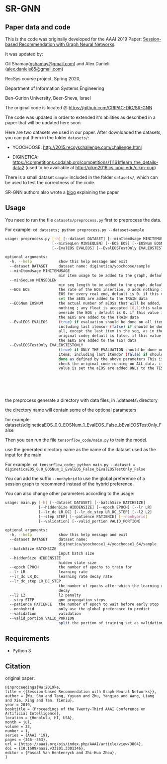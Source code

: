 # SR-GNN 

## Paper data and code

This is the code was originally developed for the AAAI 2019 Paper: [Session-based Recommendation with Graph Neural Networks](https://arxiv.org/abs/1811.00855). 

It was updated by:

Gil Shamay(gshamay@gmail.com) and Alex Danieli (alex.daniels85@gmail.com)

RecSys course project, Spring 2020, 

Department of Information Systems Engineering

Ben-Gurion University, Beer-Sheva, Israel

The original code is located @ https://github.com/CRIPAC-DIG/SR-GNN

The code was updated in order to extended it's abilities as described in a paper that will be updated here soon 

Here are two datasets we used in our paper. After downloaded the datasets, you can put them in the folder `datasets/`:

- YOOCHOOSE: <http://2015.recsyschallenge.com/challenge.html>

- DIGINETICA: <https://competitions.codalab.org/competitions/11161#learn_the_details-data2> (used to be availiable at <http://cikm2016.cs.iupui.edu/cikm-cup>)

There is a small dataset `sample` included in the folder `datasets/`, which can be used to test the correctness of the code.

SR-GNN authors also wrote a [blog](https://sxkdz.github.io/research/SR-GNN) explaining the paper


## Usage

You need to run the file  `datasets/preprocess.py` first to preprocess the data.

For example: `cd datasets; python preprocess.py --dataset=sample`

```bash
usage: preprocess.py [-h] [--dataset DATASET] [--minItemUsage MINITEMUSAGE]
                     [--minSeqLen MINSEQLEN] [--EOS EOS] [--EOSNum EOSNUM]
                     [--EvalEOS EVALEOS] [--EvalEOSTestOnly EVALEOSTESTONLY]

optional arguments:
  -h, --help            show this help message and exit
  --dataset DATASET     dataset name: diginetica/yoochoose/sample
  --minItemUsage MINITEMUSAGE
                        min item usage to be added to the graph, default is 5
  --minSeqLen MINSEQLEN
                        min seq length to be added to the graph. default is 2
  --EOS EOS             the rate of the EOS insertion, 0 adds nothing 1 add
                        EOS for every real end, default is 0. if this value is
                        set the aEOS are added to the TRAIN data
  --EOSNum EOSNUM       the actual number of aEOSs that will be added, 0 adds
                        nothing ; any float is accepted [0,1]this value
                        overide the EOS ; default is 0. if this value is set
                        the aEOS are added to the TRAIN data
  --EvalEOS EVALEOS     (true) if evaluation should be done on all items,
                        including last itemsor (false) if should be done on
                        all, except the last item in the seq, as in the
                        original code; default is false. if this value is set
                        the aEOS are added to the TEST data
  --EvalEOSTestOnly EVALEOSTESTONLY
                        (true) if ONLY THE EVALUATION should be done on all
                        items, including last itemdor (false) if should be
                        done as defined by the above parameters This is to
                        check the original code running on ALL data. if this
                        value is set the aEOS are added ONLY to the TEST data



  
  
```
the preprocess generate a directory with data files, in .\datasets\ directory

the directory name will contain some of the optional parameters

for example: datasets\digineticaEOS_0.0_EOSNum_1_EvalEOS_False_bEvalEOSTestOnly_False



Then you can run the file `tensorflow_code/main.py` to train the model.

use the generated directory name as the name of the dataset used as the input for the main

For example: `cd tensorflow_code; python main.py --dataset = digineticaEOS_0.0_EOSNum_1_EvalEOS_False_bEvalEOSTestOnly_False`

You can add the suffix `--nonhybrid` to use the global preference of a session graph to recommend instead of the hybrid preference.

You can also change other parameters according to the usage:

```bash
usage: main.py [-h] [--dataset DATASET] [--batchSize BATCHSIZE]
               [--hiddenSize HIDDENSIZE] [--epoch EPOCH] [--lr LR]
               [--lr_dc LR_DC] [--lr_dc_step LR_DC_STEP] [--l2 L2]
               [--step STEP] [--patience PATIENCE] [--nonhybrid]
               [--validation] [--valid_portion VALID_PORTION]

optional arguments:
  -h, --help            show this help message and exit
  --dataset DATASET     dataset name:
                        diginetica/yoochoose1_4/yoochoose1_64/sample
  --batchSize BATCHSIZE
                        input batch size
  --hiddenSize HIDDENSIZE
                        hidden state size
  --epoch EPOCH         the number of epochs to train for
  --lr LR               learning rate
  --lr_dc LR_DC         learning rate decay rate
  --lr_dc_step LR_DC_STEP
                        the number of epochs after which the learning rate
                        decay
  --l2 L2               l2 penalty
  --step STEP           gnn propogation steps
  --patience PATIENCE   the number of epoch to wait before early stop
  --nonhybrid           only use the global preference to predict
  --validation          validation
  --valid_portion VALID_PORTION
                        split the portion of training set as validation set
```

## Requirements

- Python 3


## Citation

original paper:

```
@inproceedings{Wu:2019ke,
title = {{Session-based Recommendation with Graph Neural Networks}},
author = {Wu, Shu and Tang, Yuyuan and Zhu, Yanqiao and Wang, Liang and Xie, Xing and Tan, Tieniu},
year = 2019,
booktitle = {Proceedings of the Twenty-Third AAAI Conference on Artificial Intelligence},
location = {Honolulu, HI, USA},
month = jul,
volume = 33,
number = 1,
series = {AAAI '19},
pages = {346--353},
url = {https://aaai.org/ojs/index.php/AAAI/article/view/3804},
doi = {10.1609/aaai.v33i01.3301346},
editor = {Pascal Van Hentenryck and Zhi-Hua Zhou},
}
```

